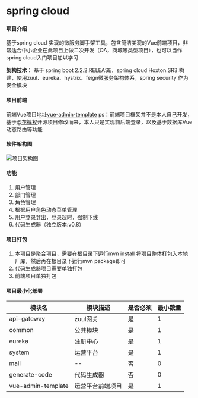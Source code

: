 # spring cloud

#### 项目介绍
基于spring cloud 实现的微服务脚手架工具，包含简洁美观的Vue前端项目，非常适合中小企业在此项目上做二次开发（OA，商城等类型项目），也可以当作spring cloud入门项目加以学习

 **架构技术：** 基于 spring boot 2.2.2.RELEASE，spring cloud Hoxton.SR3 构建，使用zuul、eureka、hystrix、feign微服务架构体系，spring security 作为安全模块

#### 项目前端
前端Vue项目地址[vue-admin-template](http://gitee.com/liaofuxing/vue-admin-template) ps：前端项目框架并不是本人自己开发，基于[@花裤衩](http://gitee.com/panjiachen/vue-admin-template.git)开源项目修改而来，本人只是实现前后端登录，以及基于数据库Vue动态路由等功能


#### 软件架构图
![项目架构图](https://images.gitee.com/uploads/images/2020/0321/115010_6a559f47_2025409.png "项目架构图.png")


#### 功能

1. 用户管理
2. 部门管理
3. 角色管理
4. 根据用户角色动态菜单管理
5. 用户登录登出，登录超时，强制下线
6. 代码生成器（独立版本:v0.8）


#### 项目打包
1. 本项目是聚合项目，需要在根目录下运行mvn install 将项目整体打包入本地厂库，然后再在根目录下运行mvn package即可
2. 代码生成器项目需要单独打包
3. 前端项目单独打包

#### 项目最小化部署
| 模块名              | 模块描述          | 是否必须 | 最小数量 |
| ------------------ | ---------------- | -------- | -------- |
| api-gateway        | zuul网关         | 是       | 1        |
| common             | 公共模块         | 是       | 1        |
| eureka             | 注册中心         | 是       | 1        |
| system             | 运营平台         | 是       | 1        |
| mall               | --              | 否       | 0        |
| generate-code      | 代码生成器       | 否       | 0        |
| vue-admin-template | 运营平台前端项目 | 是       | 1        |



